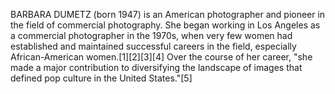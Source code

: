 BARBARA DUMETZ (born 1947) is an American photographer and pioneer in the field of commercial photography. She began working in Los Angeles as a commercial photographer in the 1970s, when very few women had established and maintained successful careers in the field, especially African-American women.[1][2][3][4] Over the course of her career, "she made a major contribution to diversifying the landscape of images that defined pop culture in the United States."[5]
